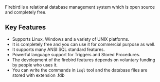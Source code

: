 Firebird is a relational database management system which is open source and completely free.

## Key Features

* Supports Linux, Windows and a variety of UNIX platforms.
* It is completely free and you can use it for commercial purpose as well.
* It supports many ANSI SQL standard features.
* Powerful language support for Triggers and Stored Procedures. 
* The development of the firebird features depends on voluntary funding by people who uses it.
* You can write the commands in `isql` tool and the database files are stored with extension .fdb 


